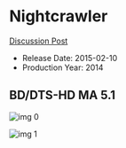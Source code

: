 # Nightcrawler

[Discussion Post](https://www.avsforum.com/threads/bass-eq-for-filtered-movies.2995212/post-56917638)

* Release Date: 2015-02-10
* Production Year: 2014

## BD/DTS-HD MA 5.1

![img 0](https://i.imgur.com/skVFCM0.jpg)

![img 1](https://i.imgur.com/HXd94pR.png)


